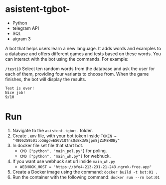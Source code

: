 # asistent-tgbot-

- Python
- telegram API
- SQL
- aigram 3

A bot that helps users learn a new language. It adds words and examples to a database and offers different games and tests based on these words.
You can interact with the bot using the commands. For example:

`/test10` Select ten random words from the database and ask the user for each of them, providing four variants to choose from. When the game finishes, the bot will display the results.

```
Test is over!
Nice job!
9/10
```

# Run

1. Navigate to the `asistent-tgbot-` folder.
2. Create `.env` file, with your bot token inside `TOKEN = "4806259501:oGWgcwESGV1QTnsQsBx3ABjpn8jZxM8HOBy"`
3. In docker file set file that start bot.
    - `CMD ["python", "main_pol.py"]` for poling.
    - `CMD ["python", "main_wh.py"]` for webhuck.
4. If you want use webhuck set url inside `main_wh.py`
    - `WEBHOOK_HOST = "https://bfe4-213-231-21-243.ngrok-free.app"`
2. Create a Docker image using the command: `docker build -t bot:01 .`
3. Run the container with the following command: `docker run --rm bot:01`
